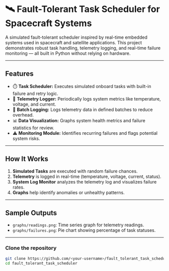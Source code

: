 # 🛰️ Fault-Tolerant Task Scheduler for Spacecraft Systems

A simulated fault-tolerant scheduler inspired by real-time embedded systems used in spacecraft and satellite applications. This project demonstrates robust task handling, telemetry logging, and real-time failure monitoring — all built in Python without relying on hardware.

---

## Features

- ⏱️ **Task Scheduler:** Executes simulated onboard tasks with built-in failure and retry logic.
- 📡 **Telemetry Logger:** Periodically logs system metrics like temperature, voltage, and current.
- 🔁 **Batch Logging:** Logs telemetry data in defined batches to reduce overhead.
- 📊 **Data Visualization:** Graphs system health metrics and failure statistics for review.
- ⚠️ **Monitoring Module:** Identifies recurring failures and flags potential system risks.

---


## How It Works

1. **Simulated Tasks** are executed with random failure chances.
2. **Telemetry** is logged in real-time (temperature, voltage, current, status).
3. **System Log Monitor** analyzes the telemetry log and visualizes failure rates.
4. **Graphs** help identify anomalies or unhealthy patterns.

---

## Sample Outputs

- `graphs/readings.png`: Time series graph for telemetry readings.
- `graphs/failures.png`: Pie chart showing percentage of task statuses.

---

###  Clone the repository
```bash
git clone https://github.com/<your-username>/fault_tolerant_task_scheduler.git
cd fault_tolerant_task_scheduler


